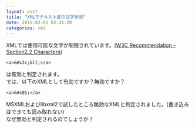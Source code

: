```yaml
---
layout: post
title: "XMLでテキスト部の文字参照"
date: 2015-03-02 02:41:20
categories: xml
---
```

<p>XMLでは使用可能な文字が制限されています。(<a href="http://www.w3.org/TR/REC-xml/#charsets" rel="nofollow">W3C Recommendation -Section2.2 Characters</a>)</p>

<pre><code>&lt;a&gt;&amp;#x3c;&amp;lt;&lt;/a&gt;
</code></pre>

<p>は有効と判定されます。<br>
では、以下のXMLとして有効ですか？無効ですか？</p>

<pre><code>&lt;a&gt;&amp;#x01;&lt;/a&gt;
</code></pre>

<p>MSXMLおよびlibxml2で試したところ無効なXMLと判定されました。(書き込みはできても読み取れない) <br>
なぜ無効と判定されるのでしょうか？</p>
